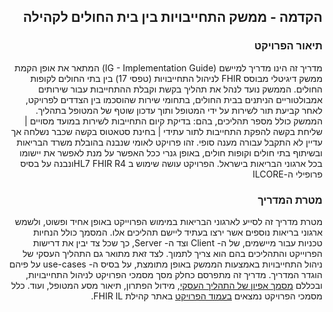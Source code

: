 <div dir="rtl" markdown="1">

##  הקדמה - ממשק התחייבויות בין בית החולים לקהילה

### תיאור הפרויקט
מדריך זה הינו מדריך למיישם (IG - Implementation Guide) המתאר את אופן הקמת ממשק דיגיטלי מבוסס FHIR לניהול התחייבויות (טפסי 17) בין בתי החולים לקופות החולים. הממשק נועד לנהל את תהליך בקשת וקבלת ההתחייבות עבור שירותים אמבולטוריים הניתנים בבית החולים, בתחומי שירות שהוסכמו בין הצדדים לפרויקט, לאחר קביעת תור לשירות על ידי המטופל ותוך עדכון שוטף של המטופל בתהליך. 
הממשק כולל מספר תהליכים, בהם: בדיקת קיום התחייבות לשירות במועד מסויים | שליחת בקשה להפקת התחייבות לתור עתידי | בחינת סטאטוס בקשה שכבר נשלחה אך עדיין לא התקבל עבורה מענה סופי. 
זהו פרויקט לאומי שנבנה בהובלת משרד הבריאות ובשיתוף בתי חולים וקופות חולים, באופן גנרי ככל האפשר על מנת לאפשר את יישומו בכל ארגוני הבריאות בישראל.
הפרויקט עושה שימוש ב  HL7 FHIR R4ונבנה על בסיס פרופילי ה-ILCORE

### מטרת המדריך
מטרת מדריך זה  לסייע לארגוני הבריאות במימוש הפרוייקט באופן אחיד ופשוט, ולשמש ארגוני בריאות נוספים אשר ירצו בעתיד ליישם תהליכים אלו. המסמך כולל הנחיות טכניות עבור מיישמים, של ה- Client וצד ה- Server, כך שכל צד יבין את דרישות הפרוייקט והתהליכים בהם הוא צריך לתמוך. לצד זאת מתואר גם התהליך העסקי של ניהול התחייבויות באמצעות הממשק באופן מתומצת, על בסיס ה- use-cases על פיהם הוגדר המדריך.
מדריך זה מתפרסם כחלק מסך מסמכי הפרויקט לניהול התחייבויות, ובכללם [מסמך אפיון של התהליך העסקי](https://www.fhir-il-community.org/_files/ugd/3ca9ed_e97a5e6fca58498b94759d8f28a3fdd5.pdf), מידול הפתרון, תיאור מסע המטופל, ועוד. כלל מסמכי הפרויקט נמצאים [בעמוד הפרויקט](https://www.fhir-il-community.org/%D7%A4%D7%A8%D7%95%D7%99%D7%A7%D7%98%D7%99-fhir/%D7%9E%D7%9E%D7%A9%D7%A7-%D7%93%D7%99%D7%92%D7%99%D7%98%D7%9C%D7%99-%D7%9C%D7%94%D7%AA%D7%97%D7%99%D7%99%D7%91%D7%95%D7%AA) באתר קהילת FHIR IL. 
